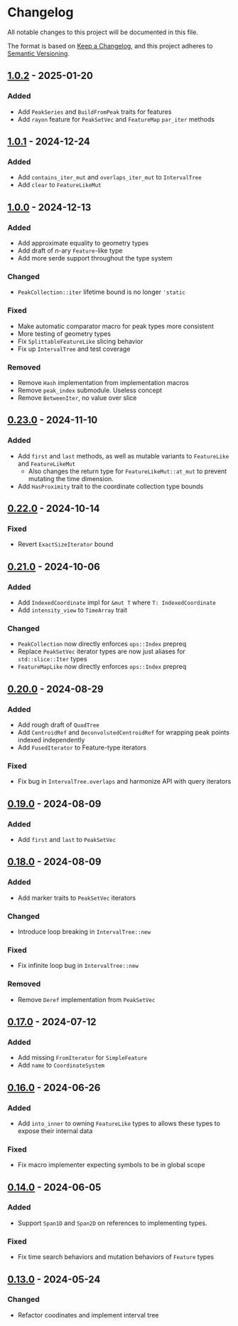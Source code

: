 # Changelog

All notable changes to this project will be documented in this file.

The format is based on [Keep a Changelog](https://keepachangelog.com/en/1.0.0/),
and this project adheres to [Semantic Versioning](https://semver.org/spec/v2.0.0.html).

## [1.0.2] - 2025-01-20

### Added

- Add `PeakSeries` and `BuildFromPeak` traits for features
- Add `rayon` feature for `PeakSetVec` and `FeatureMap` `par_iter` methods

## [1.0.1] - 2024-12-24

### Added

- Add `contains_iter_mut` and `overlaps_iter_mut` to `IntervalTree`
- Add `clear` to `FeatureLikeMut`

## [1.0.0] - 2024-12-13

### Added

- Add approximate equality to geometry types
- Add draft of *n*-ary `Feature`-like type
- Add more serde support throughout the type system

### Changed

- `PeakCollection::iter` lifetime bound is no longer `'static`

### Fixed

- Make automatic comparator macro for peak types more consistent
- More testing of geometry types
- Fix `SplittableFeatureLike` slicing behavior
- Fix up `IntervalTree` and test coverage

### Removed

- Remove `Hash` implementation from implementation macros
- Remove `peak_index` submodule. Useless concept
- Remove `BetweenIter`, no value over slice

## [0.23.0] - 2024-11-10

### Added

- Add `first` and `last` methods, as well as mutable variants to `FeatureLike` and `FeatureLikeMut`
	- Also changes the return type for `FeatureLikeMut::at_mut` to
	  prevent mutating the time dimension.
- Add `HasProximity` trait to the coordinate collection type bounds

## [0.22.0] - 2024-10-14

### Fixed

- Revert `ExactSizeIterator` bound

## [0.21.0] - 2024-10-06

### Added

- Add `IndexedCoordinate` impl for `&mut T` where `T: IndexedCoordinate`
- Add `intensity_view` to `TimeArray` trait

### Changed

- `PeakCollection` now directly enforces `ops::Index` prepreq
- Replace `PeakSetVec` iterator types are now just aliases for `std::slice::Iter` types
- `FeatureMapLike` now directly enforces `ops::Index` prepreq

## [0.20.0] - 2024-08-29

### Added

- Add rough draft of `QuadTree`
- Add `CentroidRef` and `DeconvolutedCentroidRef` for wrapping peak points indexed independently
- Add `FusedIterator` to Feature-type iterators

### Fixed

- Fix bug in `IntervalTree.overlaps` and harmonize API with query iterators

## [0.19.0] - 2024-08-09

### Added

- Add `first` and `last` to `PeakSetVec`

## [0.18.0] - 2024-08-09

### Added

- Add marker traits to `PeakSetVec` iterators

### Changed

- Introduce loop breaking in `IntervalTree::new`

### Fixed

- Fix infinite loop bug in `IntervalTree::new`

### Removed

- Remove `Deref` implementation from `PeakSetVec`

## [0.17.0] - 2024-07-12

### Added

- Add missing `FromIterator` for `SimpleFeature`
- Add `name` to `CoordinateSystem`

## [0.16.0] - 2024-06-26

### Added

- Add `into_inner` to owning `FeatureLike` types to allows these types to expose their internal data

### Fixed

- Fix macro implementer expecting symbols to be in global scope

## [0.14.0] - 2024-06-05

### Added

- Support `Span1D` and `Span2D` on references to implementing types.

### Fixed

- Fix time search behaviors and mutation behaviors of `Feature` types

## [0.13.0] - 2024-05-24

### Changed

- Refactor coodinates and implement interval tree

[1.0.2]: https://github.com/mobiusklein/mzpeaks/compare/v1.0.1..v1.0.2
[1.0.1]: https://github.com/mobiusklein/mzpeaks/compare/v1.0.0..v1.0.1
[1.0.0]: https://github.com/mobiusklein/mzpeaks/compare/v0.23.0..v1.0.0
[0.23.0]: https://github.com/mobiusklein/mzpeaks/compare/v0.22.0..v0.23.0
[0.22.0]: https://github.com/mobiusklein/mzpeaks/compare/v0.21.0..v0.22.0
[0.21.0]: https://github.com/mobiusklein/mzpeaks/compare/v0.20.0..v0.21.0
[0.20.0]: https://github.com/mobiusklein/mzpeaks/compare/v0.19.0..v0.20.0
[0.19.0]: https://github.com/mobiusklein/mzpeaks/compare/v0.18.0..v0.19.0
[0.18.0]: https://github.com/mobiusklein/mzpeaks/compare/v0.17.0..v0.18.0
[0.17.0]: https://github.com/mobiusklein/mzpeaks/compare/v0.16.0..v0.17.0
[0.16.0]: https://github.com/mobiusklein/mzpeaks/compare/v0.15.0..v0.16.0
[0.14.0]: https://github.com/mobiusklein/mzpeaks/compare/v0.13.0..v0.14.0
[0.13.0]: https://github.com/mobiusklein/mzpeaks/compare/v0.12.0..v0.13.0

<!-- generated by git-cliff -->
